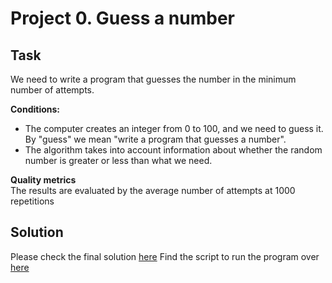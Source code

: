 # Project 0. Guess a number

## Task   
We need to write a program that guesses the number in the minimum number of attempts.

**Conditions:**  
- The computer creates an integer from 0 to 100, and we need to guess it. By "guess" we mean "write a program that guesses a number".
- The algorithm takes into account information about whether the random number is greater or less than what we need.

**Quality metrics**     
The results are evaluated by the average number of attempts at 1000 repetitions


## Solution

Please check the final solution [here](https://github.com/AlinaBekmukha/My_homeworks_data_science/blob/main/project_0/game_v3_fin_task.py)
Find the script to run the program over [here](https://github.com/AlinaBekmukha/My_homeworks_data_science/blob/main/project_0/game.ipynb)
